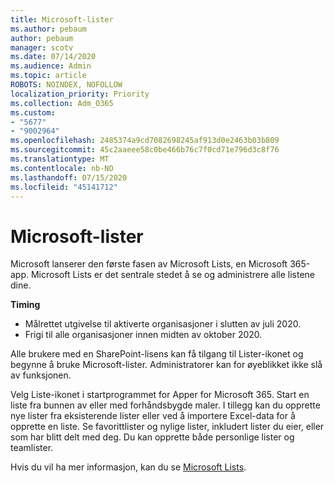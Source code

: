 ```yaml
---
title: Microsoft-lister
ms.author: pebaum
author: pebaum
manager: scotv
ms.date: 07/14/2020
ms.audience: Admin
ms.topic: article
ROBOTS: NOINDEX, NOFOLLOW
localization_priority: Priority
ms.collection: Adm_O365
ms.custom:
- "5677"
- "9002964"
ms.openlocfilehash: 2485374a9cd7082698245af913d0e2463b03b809
ms.sourcegitcommit: 45c2aaeee58c0be466b76c7f0cd71e796d3c8f76
ms.translationtype: MT
ms.contentlocale: nb-NO
ms.lasthandoff: 07/15/2020
ms.locfileid: "45141712"
---
```

# <a name="microsoft-lists"></a>Microsoft-lister

Microsoft lanserer den første fasen av Microsoft Lists, en Microsoft 365-app. Microsoft Lists er det sentrale stedet å se og administrere alle listene dine.  
  
**Timing**  

- Målrettet utgivelse til aktiverte organisasjoner i slutten av juli 2020.
- Frigi til alle organisasjoner innen midten av oktober 2020.

Alle brukere med en SharePoint-lisens kan få tilgang til Lister-ikonet og begynne å bruke Microsoft-lister. Administratorer kan for øyeblikket ikke slå av funksjonen.
 
Velg Liste-ikonet i startprogrammet for Apper for Microsoft 365. Start en liste fra bunnen av eller med forhåndsbygde maler. I tillegg kan du opprette nye lister fra eksisterende lister eller ved å importere Excel-data for å opprette en liste. Se favorittlister og nylige lister, inkludert lister du eier, eller som har blitt delt med deg. Du kan opprette både personlige lister og teamlister.  

Hvis du vil ha mer informasjon, kan du se [Microsoft Lists](https://aka.ms/microsoftlists).